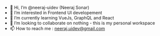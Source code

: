 - 👋 Hi, I’m @neeraj-uidev (Neeraj Sonar)
- 👀 I’m interested in Frontend UI developement
- 🌱 I’m currently learning VueJs, GraphQL and React
- 💞️ I’m looking to collaborate on nothing - this is my personal workspace
- 📫 How to reach me : neeraj.uidev@gmail.com

<!---
neeraj-uidev/neeraj-uidev is a ✨ special ✨ repository because its `README.md` (this file) appears on your GitHub profile.
You can click the Preview link to take a look at your changes.
--->
